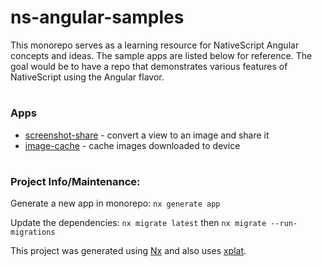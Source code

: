 # ns-angular-samples

This monorepo serves as a learning resource for NativeScript Angular concepts and ideas. The sample apps are listed below for reference. The goal would be to have a repo that demonstrates various features of NativeScript using the Angular flavor.
#
### Apps
- [screenshot-share](https://github.com/brianrclow/ns-angular-samples/tree/main/apps/nativescript-screenshot-share) - convert a view to an image and share it
- [image-cache](https://github.com/brianrclow/ns-angular-samples/tree/main/apps/nativescript-image-cache) - cache images downloaded to device
#
### Project Info/Maintenance:

Generate a new app in monorepo: `nx generate app`

Update the dependencies: `nx migrate latest` then `nx migrate --run-migrations`

This project was generated using [Nx](https://nx.dev) and also uses [xplat](https://nstudio.io/xplat).

